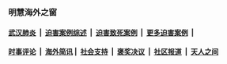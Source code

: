 
### 明慧海外之窗

####  [武汉肺炎](indexes/365.md?t=03100700) &nbsp;|&nbsp;  [迫害案例综述](indexes/328.md?t=03100700) &nbsp;|&nbsp; [迫害致死案例](indexes/277.md?t=03100700)  &nbsp;|&nbsp; [更多迫害案例](indexes/81.md?t=03100700)  &nbsp;|&nbsp; 
####  [时事评论](indexes/19.md?t=03100700) &nbsp;|&nbsp; [海外简讯](indexes/245.md?t=03100700)&nbsp;|&nbsp;  [社会支持](indexes/140.md?t=03100700) &nbsp;|&nbsp; [褒奖决议](indexes/282.md?t=03100700) &nbsp;|&nbsp; [社区报道](indexes/91.md?t=03100700)  &nbsp;|&nbsp; [天人之间](indexes/78.md?t=03100700) 


